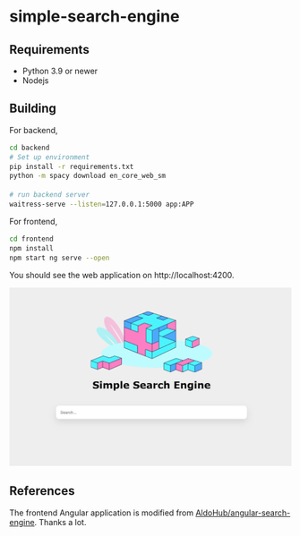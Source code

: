 # simple-search-engine

## Requirements

- Python 3.9 or newer
- Nodejs

## Building

For backend,
```sh
cd backend
# Set up environment
pip install -r requirements.txt
python -m spacy download en_core_web_sm

# run backend server
waitress-serve --listen=127.0.0.1:5000 app:APP
```

For frontend,
```sh
cd frontend
npm install
npm start ng serve --open
```

You should see the web application on http://localhost:4200.

![](./doc/demo.png)

## References

The frontend Angular application is modified from [AldoHub/angular-search-engine](https://github.com/AldoHub/angular-search-engine). Thanks a lot.
